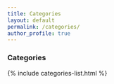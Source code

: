 ```yaml
---
title: Categories
layout: default
permalink: /categories/
author_profile: true
---
```


<h3>Categories</h3>
{% include categories-list.html %}
